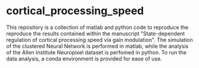 # cortical_processing_speed
This repository is a collection of matlab and python code to reproduce the reproduce the results contained within the manuscript "State-dependent regulation of cortical processing speed via gain modulation". The simulation of the clustered Neural Network is performed in matlab, while the analysis of the Allen Institute Neuropixel dataset is perfomed in python. To run the data analysis, a conda environment is provided for ease of use. 
